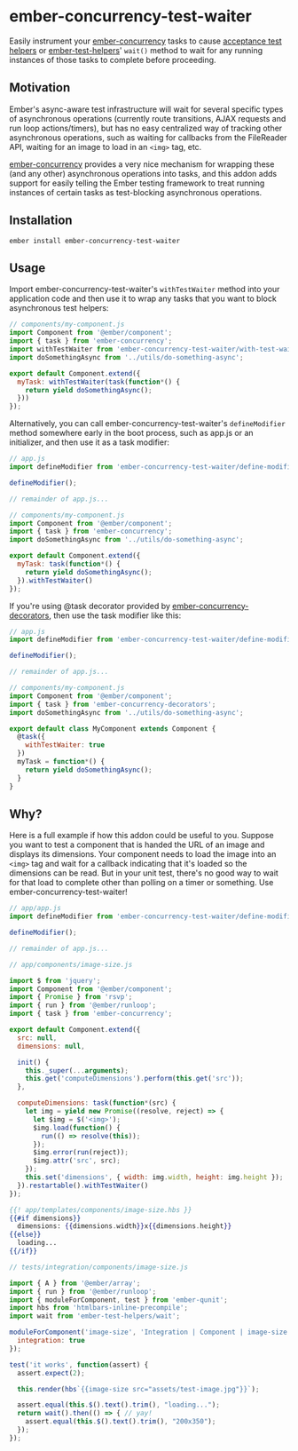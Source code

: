 # ember-concurrency-test-waiter

Easily instrument your [ember-concurrency](http://ember-concurrency.com) tasks to cause
[acceptance test helpers](https://guides.emberjs.com/v2.11.0/testing/acceptance/)
or [ember-test-helpers](https://github.com/emberjs/ember-test-helpers)' `wait()` method to wait for any
running instances of those tasks to complete before proceeding.

## Motivation

Ember's async-aware test infrastructure will wait for several specific types of asynchronous operations
(currently route transitions, AJAX requests and run loop actions/timers), but has no easy centralized
way of tracking other asynchronous operations, such as waiting for callbacks from the FileReader API,
waiting for an image to load in an `<img>` tag, etc.

[ember-concurrency](http://ember-concurrency.com) provides a very nice mechanism for wrapping these
(and any other) asynchronous operations into tasks, and this addon adds support for easily telling the
Ember testing framework to treat running instances of certain tasks as test-blocking asynchronous
operations.

## Installation

`ember install ember-concurrency-test-waiter`

## Usage

Import ember-concurrency-test-waiter's `withTestWaiter` method into your application code and then
use it to wrap any tasks that you want to block asynchronous test helpers:

```javascript
// components/my-component.js
import Component from '@ember/component';
import { task } from 'ember-concurrency';
import withTestWaiter from 'ember-concurrency-test-waiter/with-test-waiter';
import doSomethingAsync from '../utils/do-something-async';

export default Component.extend({
  myTask: withTestWaiter(task(function*() {
    return yield doSomethingAsync();
  }))
});
```

Alternatively, you can call ember-concurrency-test-waiter's `defineModifier` method somewhere early
in the boot process, such as app.js or an initializer, and then use it as a task modifier:

```javascript
// app.js
import defineModifier from 'ember-concurrency-test-waiter/define-modifier';

defineModifier();

// remainder of app.js...
```

```javascript
// components/my-component.js
import Component from '@ember/component';
import { task } from 'ember-concurrency';
import doSomethingAsync from '../utils/do-something-async';

export default Component.extend({
  myTask: task(function*() {
    return yield doSomethingAsync();
  }).withTestWaiter()
});
```

If you're using @task decorator provided by [ember-concurrency-decorators](https://github.com/machty/ember-concurrency-decorators), then use the task modifier like this:

```javascript
// app.js
import defineModifier from 'ember-concurrency-test-waiter/define-modifier';

defineModifier();

// remainder of app.js...
```

```javascript
// components/my-component.js
import Component from '@ember/component';
import { task } from 'ember-concurrency-decorators';
import doSomethingAsync from '../utils/do-something-async';

export default class MyComponent extends Component {
  @task({
    withTestWaiter: true
  })
  myTask = function*() {
    return yield doSomethingAsync();
  }
}
```

## Why?

Here is a full example if how this addon could be useful to you. Suppose you want to test a component
that is handed the URL of an image and displays its dimensions. Your component needs to load the image
into an `<img>` tag and wait for a callback indicating that it's loaded so the dimensions can be read.
But in your unit test, there's no good way to wait for that load to complete other than polling on a
timer or something. Use ember-concurrency-test-waiter!

```javascript
// app/app.js
import defineModifier from 'ember-concurrency-test-waiter/define-modifier';

defineModifier();

// remainder of app.js...
```

```javascript
// app/components/image-size.js

import $ from 'jquery';
import Component from '@ember/component';
import { Promise } from 'rsvp';
import { run } from '@ember/runloop';
import { task } from 'ember-concurrency';

export default Component.extend({
  src: null,
  dimensions: null,

  init() {
    this._super(...arguments);
    this.get('computeDimensions').perform(this.get('src'));
  },

  computeDimensions: task(function*(src) {
    let img = yield new Promise((resolve, reject) => {
      let $img = $('<img>');
      $img.load(function() {
        run(() => resolve(this));
      });
      $img.error(run(reject));
      $img.attr('src', src);
    });
    this.set('dimensions', { width: img.width, height: img.height });
  }).restartable().withTestWaiter()
});
```

```handlebars
{{! app/templates/components/image-size.hbs }}
{{#if dimensions}}
  dimensions: {{dimensions.width}}x{{dimensions.height}}
{{else}}
  loading...
{{/if}}
```

```javascript
// tests/integration/components/image-size.js

import { A } from '@ember/array';
import { run } from '@ember/runloop';
import { moduleForComponent, test } from 'ember-qunit';
import hbs from 'htmlbars-inline-precompile';
import wait from 'ember-test-helpers/wait';

moduleForComponent('image-size', 'Integration | Component | image-size', {
  integration: true
});

test('it works', function(assert) {
  assert.expect(2);

  this.render(hbs`{{image-size src="assets/test-image.jpg"}}`);

  assert.equal(this.$().text().trim(), "loading...");
  return wait().then(() => { // yay!
    assert.equal(this.$().text().trim(), "200x350");
  });
});
```
